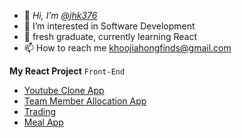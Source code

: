 
- 👋 *Hi, I’m [@jhk376](https://github.com/jhk376)* 
- 👀 I’m interested in Software Development
- 🌱 fresh graduate, currently learning React 
- 📫 How to reach me [khoojiahongfinds@gmail.com](khoojiahongfinds@gmail.com)
<!--- - 💞️ I’m looking to collaborate on ... --->

**My React Project**
`Front-End`
- [Youtube Clone App](https://youtubebyclone.netlify.app)
- [Team Member Allocation App](https://teammemberweblocal.netlify.app/)
- [Trading](https://tradingk.netlify.app)
- [Meal App](https://meallocal.netlify.app)


<!---
jhk376/jhk376 is a ✨ special ✨ repository because its `README.md` (this file) appears on your GitHub profile.
You can click the Preview link to take a look at your changes.
--->
